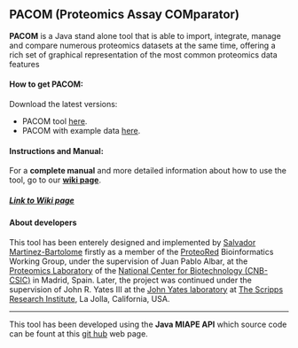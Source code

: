 ## PACOM (Proteomics Assay COMparator)
**PACOM** is a Java stand alone tool that is able to import, integrate, manage and compare numerous proteomics datasets at the same time, offering a rich set of graphical representation of the most common proteomics data features

#### How to get PACOM:
Download the latest versions:
 - PACOM tool [here](http://sealion.scripps.edu:8080/hudson/job/PACOM-no-examples/lastSuccessfulBuild/artifact/PACom/target/).
 - PACOM with example data [here](http://sealion.scripps.edu:8080/hudson/job/PACOM_with_examples/lastSuccessfulBuild/artifact/PACom/target/).
  
#### Instructions and Manual:
For a **complete manual** and more detailed information about how to use the tool, go to our [**wiki page**](https://github.com/smdb21/PACOM/wiki).
   
##### [Link to Wiki page](https://github.com/smdb21/PACOM/wiki)   
   
#### About developers
This tool has been enterely designed and implemented by [Salvador Martinez-Bartolome](https://www.ncbi.nlm.nih.gov/pubmed/?term=Martinez-Bartolome+S) firstly as a member of the [ProteoRed](http://www.proteored.org) Bioinformatics Working Group, under the supervision of Juan Pablo Albar, at the [Proteomics Laboratory](http://proteo.cnb.csic.es/proteomica/) of the [National Center for Biotechnology (CNB-CSIC)](http://www.cnb.csic.es) in Madrid, Spain. Later, the project was continued under the supervision of John R. Yates III at the [John Yates laboratory](http://www.scripps.edu/yates) at [The Scripps Research Institute](http://www.scripps.edu), La Jolla, California, USA.

---
This tool has been developed using the **Java MIAPE API** which source code can be fount at this [git hub](https://github.com/smdb21/java-miape-api) web page.

